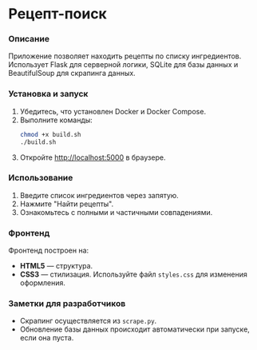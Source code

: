# Рецепт-поиск
### Описание
Приложение позволяет находить рецепты по списку ингредиентов. Использует Flask для серверной логики, SQLite для базы данных и BeautifulSoup для скрапинга данных.

### Установка и запуск
1. Убедитесь, что установлен Docker и Docker Compose.
2. Выполните команды:
    ```bash
    chmod +x build.sh
    ./build.sh
    ```
3. Откройте [http://localhost:5000](http://localhost:5000) в браузере.

### Использование
1. Введите список ингредиентов через запятую.
2. Нажмите "Найти рецепты".
3. Ознакомьтесь с полными и частичными совпадениями.

### Фронтенд
Фронтенд построен на:
- **HTML5** — структура.
- **CSS3** — стилизация. Используйте файл `styles.css` для изменения оформления.

### Заметки для разработчиков
- Скрапинг осуществляется из `scrape.py`.
- Обновление базы данных происходит автоматически при запуске, если она пуста.
